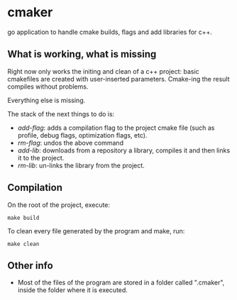 # cmaker
go application to handle cmake builds, flags and add libraries for c++.

## What is working, what is missing
Right now only works the initing  and clean of a c++ project: basic cmakefiles are created with user-inserted parameters. Cmake-ing the result compiles without problems.

Everything else is missing.

The stack of the next things to do is:
- *add-flag*: adds a compilation flag to the project cmake file (such as profile, debug flags, optimization flags, etc).
- *rm-flag*: undos the above command
- *add-lib*: downloads from a repository a library, compiles it and then links it to the project.
- *rm-lib*: un-links the library from the project.

## Compilation
On the root of the project, execute:

```console
make build
```


To clean every file generated by the program and make, run:
```console
make clean
```

## Other info
- Most of the files of the program are stored in a folder called ".cmaker", inside the folder where it is executed.
